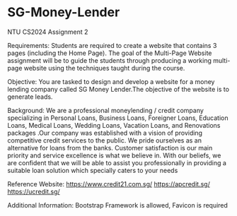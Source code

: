 # SG-Money-Lender
NTU CS2024 Assignment 2

Requirements:
Students are required to create a website that contains 3 pages (including the Home Page).
The goal of the Multi-Page Website assignment will be to guide the students through producing a working multi-page website using the techniques taught during the course.

Objective: You are tasked to design and develop a website for a money lending company called SG Money Lender.The objective of the website is to generate leads.

Background:
We are a professional moneylending / credit company specializing in Personal Loans, Business Loans, Foreigner Loans, Education Loans, Medical Loans, Wedding Loans, Vacation Loans, and Renovations packages
.Our company was established with a vision of providing competitive credit services to the public. We pride ourselves as an alternative for loans from the banks. Customer satisfaction is our main priority and service excellence is what we believe in. With our beliefs, we are confident that we will be able to assist you professionally in providing a suitable loan solution which specially caters to your needs

Reference Website:
https://www.credit21.com.sg/
https://apcredit.sg/
https://ucredit.sg/

Additional Information: Bootstrap Framework is allowed, Favicon is required
